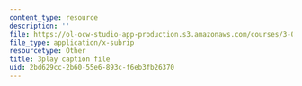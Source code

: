 ```yaml
---
content_type: resource
description: ''
file: https://ol-ocw-studio-app-production.s3.amazonaws.com/courses/3-091sc-introduction-to-solid-state-chemistry-fall-2010/2bd629cc2b6055e6893cf6eb3fb26370_U_dpm7SCIpg.vtt
file_type: application/x-subrip
resourcetype: Other
title: 3play caption file
uid: 2bd629cc-2b60-55e6-893c-f6eb3fb26370
---
```


